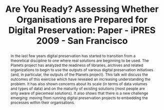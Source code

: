 ---
abstract: 'In the last few years digital preservation has started to transition from
  a theoretical discipline to one where real solutions are beginning to be used. The
  Planets project has analyzed the readiness of libraries, archives and related organizations
  to begin to use the outputs of various digital preservation initiatives (and, in
  particular, the outputs of the Planets project). This talk will discuss the outcomes
  of this exercise which have revealed an increasing understanding the problem. It
  has also shown concerns about its scale (in terms of data volumes and types of data)
  and on the maturity of existing solutions (most people are only aware of piecemeal
  solutions). It also shows that there is a new challenge emerging: moving from running
  digital preservation projects to embedding the processes within their organisations. '
creators:
- Farquhar, Adam
- Duckworth, James
- Humphreys, Jane
- Sharpe, Robert
- Jardine, Lewis
- Sinclair, Pauline
- Billenness, Clive
- Keen, Ann
date: null
document_url: https://services.phaidra.univie.ac.at/api/object/o:294014/download
grand_parent: iPRES
institutions: []
keywords:
- san francisco
landing_page_url: https://phaidra.univie.ac.at/o:294014
language: eng
layout: publication
license: CC BY-SA 3.0 AT
notes_url: null
parent: iPRES 2009
presentation_url: null
size: 970025
source_name: iPRES
title: 'Are You Ready? Assessing Whether Organisations are Prepared for Digital Preservation:
  Paper - iPRES 2009 - San Francisco'
type: paper
year: 2009
---
